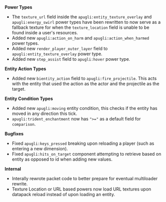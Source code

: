 **Power Types**
- The `texture_url` field inside the `apugli:entity_texture_overlay` and `apugli:energy_swirl` power types have been rewritten to now serve as a fallback texture for when the `texture_location` field is unable to be found inside a user's resources.
- Added new `apugli:action_on_harm` and `apugli:action_when_harmed` power types.
- Added new `render_player_outer_layer` field to `apugli:entity_texture_overlay` power type.
- Added new `step_assist` field to `apugli:hover` power type.

**Entity Action Types**
- Added new `bientity_action` field to `apugli:fire_projectile`. This acts with the entity that used the action as the actor and the projectile as the target.

**Entity Condition Types**
- Added new `apugli:moving` entity condition, this checks if the entity has moved in any direction this tick.
- `apugli:trident_enchantment` now has `">="` as a default field for `comparison`.

**Bugfixes**
- Fixed `apugli:keys_pressed` breaking upon reloading a player (such as entering a new dimension).
- Fixed `apugli:hits_on_target` component attempting to retrieve based on entity as opposed to id when adding new values.

**Internal**
- Interally rewrote packet code to better prepare for eventual multiloader rewrite.
- Texture Location or URL based powers now load URL textures upon datapack reload instead of upon loading an entity.